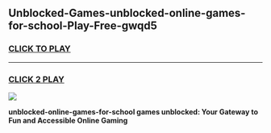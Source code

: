 
## Unblocked-Games-unblocked-online-games-for-school-Play-Free-gwqd5
<h3>
<a href="https://premium76.site?title=unblocked-online-games-for-school&ref=20A">CLICK TO PLAY</a></h3>
<hr>

<h3>
<a href="https://premium76.site?title=unblocked-online-games-for-school&ref=20A">CLICK 2 PLAY</a>
  
</h3>

<a href="https://premium76.site?title=unblocked-online-games-for-school&ref=20A"><img src="https://clearcache.store/games.png"></a>


**unblocked-online-games-for-school games unblocked: Your Gateway to Fun and Accessible Online Gaming**
